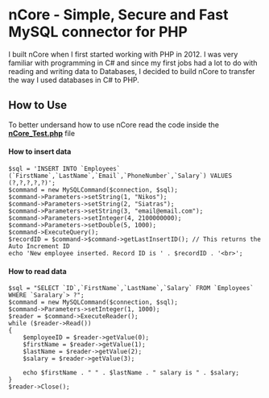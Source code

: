 nCore - Simple, Secure and Fast MySQL connector for PHP
=======

I built nCore when I first started working with PHP in 2012. I was very familiar with programming in C# and since my first jobs had a lot to do with reading and writing data to Databases, I decided to build nCore to transfer the way I used databases in C# to PHP.

## How to Use
To better undersand how to use nCore read the code inside the <b>[nCore_Test.php](https://github.com/nsiatras/nCore/blob/main/nCore_Test.php)</b> file


 #### How to insert data
```
$sql = 'INSERT INTO `Employees` (`FirstName`,`LastName`,`Email`,`PhoneNumber`,`Salary`) VALUES (?,?,?,?,?)';
$command = new MySQLCommand($connection, $sql);
$command->Parameters->setString(1, "Nikos");
$command->Parameters->setString(2, "Siatras");
$command->Parameters->setString(3, "email@email.com");
$command->Parameters->setInteger(4, 2100000000);
$command->Parameters->setDouble(5, 1000);
$command->ExecuteQuery();
$recordID = $command->$command->getLastInsertID(); // This returns the Auto Increment ID
echo 'New employee inserted. Record ID is ' . $recordID . '<br>';
```
#### How to read data
```
$sql = "SELECT `ID`,`FirstName`,`LastName`,`Salary` FROM `Employees` WHERE `Saralary`> ?";
$command = new MySQLCommand($connection, $sql);
$command->Parameters->setInteger(1, 1000);
$reader = $command->ExecuteReader();
while ($reader->Read())
{
    $employeeID = $reader->getValue(0);
    $firstName = $reader->getValue(1);
    $lastName = $reader->getValue(2);
    $salary = $reader->getValue(3);

    echo $firstName . " " . $lastName . " salary is " . $salary;
}
$reader->Close();
```
